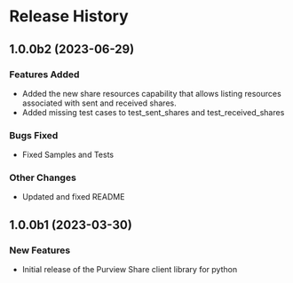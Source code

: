 # Release History

## 1.0.0b2 (2023-06-29)

### Features Added

- Added the new share resources capability that allows listing resources associated with sent and received shares.
- Added missing test cases to test_sent_shares and test_received_shares

### Bugs Fixed

- Fixed Samples and Tests

### Other Changes

- Updated and fixed README

## 1.0.0b1 (2023-03-30)

### New Features

- Initial release of the Purview Share client library for python